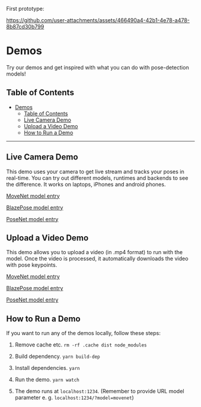 First prototype:

https://github.com/user-attachments/assets/466490a4-42b1-4e78-a478-8b87cd30b799


# Demos

Try our demos and get inspired with what you can do with pose-detection models!

## Table of Contents
- [Demos](#demos)
  - [Table of Contents](#table-of-contents)
  - [Live Camera Demo](#live-camera-demo)
  - [Upload a Video Demo](#upload-a-video-demo)
  - [How to Run a Demo](#how-to-run-a-demo)

-------------------------------------------------------------------------------

## Live Camera Demo
This demo uses your camera to get live stream and tracks your poses in real-time.
You can try out different models, runtimes and backends to see the difference. It
works on laptops, iPhones and android phones.

[MoveNet model entry](https://storage.googleapis.com/tfjs-models/demos/pose-detection/index.html?model=movenet)

[BlazePose model entry](https://storage.googleapis.com/tfjs-models/demos/pose-detection/index.html?model=blazepose)

[PoseNet model entry](https://storage.googleapis.com/tfjs-models/demos/pose-detection/index.html?model=posenet)


## Upload a Video Demo
This demo allows you to upload a video (in .mp4 format) to run with the model.
Once the video is processed, it automatically downloads the video with pose keypoints.

[MoveNet model entry](https://storage.googleapis.com/tfjs-models/demos/pose-detection-upload-video/index.html?model=movenet)

[BlazePose model entry](https://storage.googleapis.com/tfjs-models/demos/pose-detection-upload-video/index.html?model=blazepose)

[PoseNet model entry](https://storage.googleapis.com/tfjs-models/demos/pose-detection-upload-video/index.html?model=posenet)


## How to Run a Demo
If you want to run any of the demos locally, follow these steps:

1. Remove cache etc. `rm -rf .cache dist node_modules`

2. Build dependency. `yarn build-dep`

3. Install dependencies. `yarn`

4. Run the demo. `yarn watch`

5. The demo runs at `localhost:1234`. (Remember to provide URL model parameter e. g. `localhost:1234/?model=movenet`)
